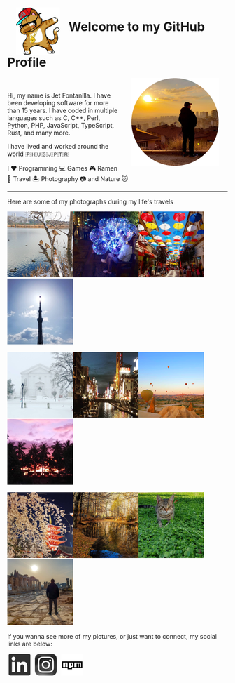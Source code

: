 <div>  
  <h1><img width="100" alt="Welcome Dab" src="https://raw.githubusercontent.com/jetfontanilla/jetfontanilla/master/images/dabbing-cat-2.png" align="middle" hspace="20" />Welcome to my GitHub Profile</h1>
</div>


<div>
  <img alt="My Profile Pic" src="https://raw.githubusercontent.com/jetfontanilla/jetfontanilla/master/images/me.png" align="right" hspace="20" />
  <p>&nbsp;</p>
  <p>Hi, my name is Jet Fontanilla. I have been developing software for more than 15 years. I have coded in multiple languages such as C, C++, Perl, Python, PHP, JavaScript, TypeScript, Rust, and many more.</p>  
  <p>I have lived and worked around the world 🇵🇭🇺🇸🇯🇵🇹🇷</p>
  <p>I ❤️ Programming 💻 Games 🎮 Ramen 🍜 Travel 🏝️ Photography 📷 and Nature 😻</p>
</div>

---

Here are some of my photographs during my life's travels

![](https://raw.githubusercontent.com/jetfontanilla/jetfontanilla/master/images/gallery/1.png)![](https://raw.githubusercontent.com/jetfontanilla/jetfontanilla/master/images/gallery/2.png)![](https://raw.githubusercontent.com/jetfontanilla/jetfontanilla/master/images/gallery/3.png)![](https://raw.githubusercontent.com/jetfontanilla/jetfontanilla/master/images/gallery/4.png)

![](https://raw.githubusercontent.com/jetfontanilla/jetfontanilla/master/images/gallery/5.png)![](https://raw.githubusercontent.com/jetfontanilla/jetfontanilla/master/images/gallery/6.png)![](https://raw.githubusercontent.com/jetfontanilla/jetfontanilla/master/images/gallery/7.png)![](https://raw.githubusercontent.com/jetfontanilla/jetfontanilla/master/images/gallery/8.png)

![](https://raw.githubusercontent.com/jetfontanilla/jetfontanilla/master/images/gallery/9.png)![](https://raw.githubusercontent.com/jetfontanilla/jetfontanilla/master/images/gallery/10.png)![](https://raw.githubusercontent.com/jetfontanilla/jetfontanilla/master/images/gallery/11.png)![](https://raw.githubusercontent.com/jetfontanilla/jetfontanilla/master/images/gallery/12.png)


If you wanna see more of my pictures, or just want to connect, my social links are below:

<a href="https://www.linkedin.com/in/jetfontanilla" target="_blank"><img alt="LinkedIn" src="https://raw.githubusercontent.com/jetfontanilla/jetfontanilla/master/images/linkedin.png" hspace="3" /></a>
<a href="https://www.instagram.com/agiwiz/" target="_blank"><img alt="Instagram" src="https://raw.githubusercontent.com/jetfontanilla/jetfontanilla/master/images/instagram.png" hspace="3" /></a>
<a href="https://www.npmjs.com/~jetlogs" target="_blank"><img alt="npm" src="https://raw.githubusercontent.com/jetfontanilla/jetfontanilla/master/images/npm.png" hspace="3" /></a>
